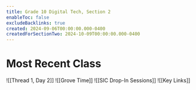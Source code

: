 ```yaml
---
title: Grade 10 Digital Tech, Section 2
enableToc: false
excludeBacklinks: true
created: 2024-09-06T00:00:00.000-0400
createdForSectionTwo: 2024-10-09T00:00:00.000-0400
---
```

# Most Recent Class
![[Thread 1, Day 2]]
![[Grove Time]]
![[SIC Drop-In Sessions]]
![[Key Links]]
